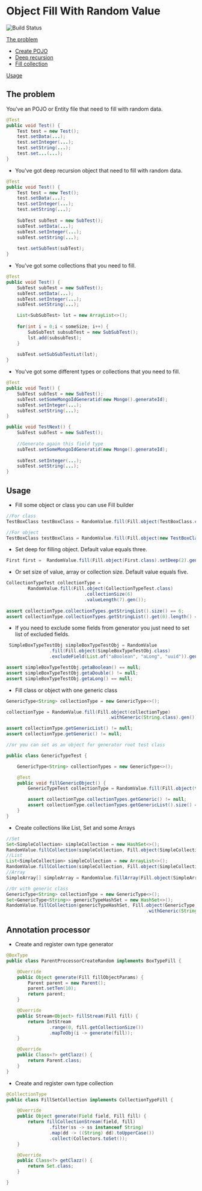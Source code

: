 # Object Fill With Random Value
![Build Status](https://github.com/runafterasun/objects-fill-processor/actions/workflows/gradle.yml/badge.svg)

[The problem](#the-problem)
- [Create POJO][1]
- [Deep recursion][2]
- [Fill collection][3]

[Usage](#Usage)

## The problem


[1]: #first
You've an POJO or Entity file that need to fill with random data.
```java
@Test
public void Test() {
    Test test = new Test();
    test.setData(...);
    test.setInteger(...);
    test.setString(...);
    test.set...(...);
}
```
[2]: #second
* You've got deep recursion object that need to fill with random data.
```java
@Test
public void Test() {
    Test test = new Test();
    test.setData(...);
    test.setInteger(...);
    test.setString(...);
        
    SubTest subTest = new SubTest();
    subTest.setData(...);
    subTest.setInteger(...);
    subTest.setString(...);
        
    test.setSubTest(subTest);
}
```
[3]: #third
* You've got some collections that you need to fill.
```java
@Test
public void Test() {
    SubTest subTest = new SubTest();
    subTest.setData(...);
    subTest.setInteger(...);
    subTest.setString(...);

    List<SubSubTest> lst = new ArrayList<>();
        
    for(int i = 0;i < someSize; i++) {
        SubSubTest subsubTest = new SubSubTest();
        lst.add(subsubTest);
    }
        
    subTest.setSubSubTestLst(lst);
}
```
* You've got some different types or collections that you need to fill.
```java
@Test
public void Test() {
    SubTest subTest = new SubTest();
    subTest.setSomeMongoIdGeneratid(new Mongo().generateId);
    subTest.setInteger(...);
    subTest.setString(...);
}

public void TestNext() {
    SubTest subTest = new SubTest();
    
    //Generate again this field type
    subTest.setSomeMongoIdGeneratid(new Mongo().generateId);
    
    subTest.setInteger(...);
    subTest.setString(...);
}
```
## Usage

* Fill some object or class you can use Fill builder
```java
//For class
TestBoxClass testBoxClass = RandomValue.fill(Fill.object(TestBoxClass.class).gen());

//For object
TestBoxClass testBoxClass = RandomValue.fill(Fill.object(new TestBoxClass()).gen());
```

* Set deep for filling object. Default value equals three.
```java
First first =  RandomValue.fill(Fill.object(First.class).setDeep(2).gen());
```

* Or set size of value, array or collection size. Default value equals five.
```java
CollectionTypeTest collectionType = 
        RandomValue.fill(Fill.object(CollectionTypeTest.class)
                             .collectionSize(6)
                             .valueLength(7).gen());
        
assert collectionType.collectionTypes.getStringList().size() == 6;
assert collectionType.collectionTypes.getStringList().get(0).length() == 7;
```
* If you need to exclude some fields from generator you just need to set list of excluded fields.
```java
 SimpleBoxTypeTestObj simpleBoxTypeTestObj = RandomValue
                .fill(Fill.object(SimpleBoxTypeTestObj.class)
                .excludeField(List.of("aBoolean", "aLong", "uuid")).gen());

assert simpleBoxTypeTestObj.getaBoolean() == null;
assert simpleBoxTypeTestObj.getaDouble() != null;
assert simpleBoxTypeTestObj.getaLong() == null;
```

* Fill class or object with one generic class
```java
GenericType<String> collectionType = new GenericType<>();

collectionType = RandomValue.fill(Fill.object(collectionType)
                                      .withGeneric(String.class).gen());

assert collectionType.getGenericList() != null;
assert collectionType.getGeneric() != null;

//or you can set as an object for generator root test class

public class GenericTypeTest {

    GenericType<String> collectionTypes = new GenericType<>();

    @Test
    public void fillGenericObject() {
        GenericTypeTest collectionType = RandomValue.fill(Fill.object(this).gen());

        assert collectionType.collectionTypes.getGeneric() != null;
        assert collectionType.collectionTypes.getGenericList().size() == 5;
    }
}
```

* Create collections like List, Set and some Arrays
```java
//Set
Set<SimpleCollection> simpleCollection = new HashSet<>();
RandomValue.fillCollection(simpleCollection, Fill.object(SimpleCollection.class).gen());
//List
List<SimpleCollection> simpleCollection = new ArrayList<>();
RandomValue.fillCollection(simpleCollection, Fill.object(SimpleCollection.class).gen());
//Array
SimpleArray[] simpleArray = RandomValue.fillArray(Fill.object(SimpleArray.class).gen());

//Or with generic class
GenericType<String> collectionType = new GenericType<>();
Set<GenericType<String>> genericTypeHashSet = new HashSet<>();
RandomValue.fillCollection(genericTypeHashSet, Fill.object(GenericType.class)
                                                    .withGeneric(String.class).gen());
```

## Annotation processor

* Create and register own type generator
```java
@BoxType
public class ParentProcessorCreateRandom implements BoxTypeFill {

    @Override
    public Object generate(Fill fillObjectParams) {
        Parent parent = new Parent();
        parent.setTen(10);
        return parent;
    }

    @Override
    public Stream<Object> fillStream(Fill fill) {
        return IntStream
                .range(0, fill.getCollectionSize())
                .mapToObj(i -> generate(fill));
    }

    @Override
    public Class<?> getClazz() {
        return Parent.class;
    }
}
```

* Create and register own type collection
```java
@CollectionType
public class FillSetCollection implements CollectionTypeFill {

    @Override
    public Object generate(Field field, Fill fill) {
        return fillCollectionStream(field, fill)
                .filter(ss -> ss instanceof String)
                .map(dd -> ((String) dd).toUpperCase())
                .collect(Collectors.toSet());
    }

    @Override
    public Class<?> getClazz() {
        return Set.class;
    }

}
```